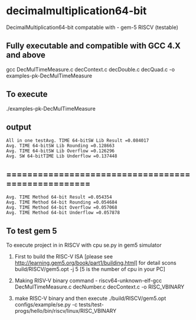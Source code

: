 # decimalmultiplication64-bit
DecimalMultiplication64-bit compatable with - gem-5 RISCV (testable)
  
  ## Fully executable and compatible with GCC 4.X and above
  gcc DecMulTimeMeasure.c decContext.c decDouble.c decQuad.c -o examples-pk-DecMulTimeMeasure
  ## To execute
  ./examples-pk-DecMulTimeMeasure
  ## output
    All in one testAvg. TIME 64-bitSW Lib Result =0.084017
    Avg. TIME 64-bitSW Lib Rounding =0.128663
    Avg. TIME 64-bitSW Lib Overflow =0.126296
    Avg. SW 64-bitTIME Lib Underflow =0.137448
  ## ===================================================
    Avg. TIME Method 64-bit Result =0.054354
    Avg. TIME Method 64-bit Rounding =0.054684
    Avg. TIME Method 64-bit Overflow =0.057068
    Avg. TIME Method 64-bit Underflow =0.057878
    
    
 ## To test gem 5 
 To execute project in in RISCV with cpu se.py in gem5 simulator
  1. First to build the RISC-V ISA [please see http://learning.gem5.org/book/part1/building.html] for detail 
  scons build/RISCV/gem5.opt -j 5 [5 is the number of cpu in your PC]
  
  2. Making RISV-V binary command -
  riscv64-unknown-elf-gcc DecMulTimeMeasure.c decNumber.c decContext.c -o RISC_VBINARY

  
  3. make RISC-V binary and then execute 
    ./build/RISCV/gem5.opt configs/example/se.py -c tests/test-progs/hello/bin/riscv/linux/RISC_VBINARY
